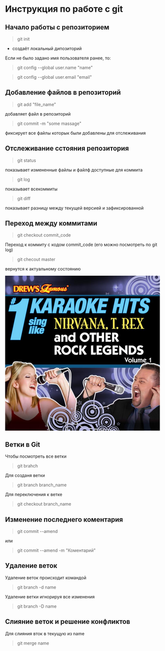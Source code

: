 # Инструкция по работе с git

## Начало работы с репозиторием
> git init

* создаёт локальный дипозиторий

Если не было задано имя пользователя ранее, то:
> git config --global user.name "name"

> git config --global user.email "email" 

## Добавление файлов в репозиторий

> git add "file_name"

добавляет файл в репозиторий

> git commit -m "some massage"

фиксирует все файлы которык были добавлены для отслеживания

## Отслеживание сстояния репозитория

> git status

показывает измененные файлы и файлф доступные для коммита

> git log

показывает всекоммиты

> git diff

показывает разницу между текущей версией и зафиксированной

## Переход между коммитами

> git checkout commit_code

Переход к коммиту с кодом commit_code (его можно посмотреть по git log)

> git checout master

вернутся к актуальному состоянию

![error](AlbumArt_{B5020207-474E-4720-F17C-EA238BAB1500}_Large.jpg)


## Ветки в Git
Чтобы посмотреть все ветки
> git brahch

Для созданя ветки
> git branch branch_name

Для переключения к ветке
> git checkout branch_name

## Изменение последнего коментария

> git commit --amend

или
> git commit --amend -m "Коментарий"
## Удаление веток
Удаление веток происходит командой

> git branch -d name

Удаление ветки игнорируя все изменения
> git branch -D name


## Слияние веток и решение конфликтов

Для слияния вток в текущую из name
> git merge name
